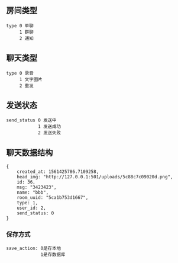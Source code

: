 <!--
 * @Author: hua
 * @Date: 2019-06-05 17:03:40
 * @description: 
 * @LastEditors: hua
 * @LastEditTime: 2019-07-25 14:01:58
 -->
## 房间类型
```
type 0 单聊
     1 群聊
     2 通知
```
## 聊天类型
```
type 0 录音
     1 文字图片
     2 重发
```
## 发送状态
```
send_status 0 发送中
            1 发送成功
            2 发送失败
```
## 聊天数据结构
```
{
    created_at: 1561425786.7109258,
    head_img: "http://127.0.0.1:501/uploads/5c88c7c09020d.png",
    id: 36,
    msg: "3423423",
    name: "bbb",
    room_uuid: "5ca1b753d1667",
    type: 1,
    user_id: 2,
    send_status: 0
}
```

### 保存方式
```
save_action: 0是存本地
             1是存数据库
```

